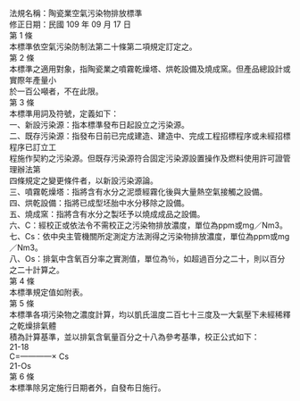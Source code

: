 法規名稱：陶瓷業空氣污染物排放標準  
修正日期：民國 109 年 09 月 17 日  
第 1 條  
本標準依空氣污染防制法第二十條第二項規定訂定之。  
第 2 條  
本標準之適用對象，指陶瓷業之噴霧乾燥塔、烘乾設備及燒成窯。但產品總設計或實際年產量小  
於一百公噸者，不在此限。  
第 3 條  
本標準用詞及符號，定義如下：  
一、新設污染源：指本標準發布日起設立之污染源。  
二、既存污染源：指發布日前已完成建造、建造中、完成工程招標程序或未經招標程序已訂立工  
程施作契約之污染源。但既存污染源符合固定污染源設置操作及燃料使用許可證管理辦法第  
四條規定之變更條件者，以新設污染源論。  
三、噴霧乾燥塔：指將含有水分之泥漿經霧化後與大量熱空氣接觸之設備。  
四、烘乾設備：指將已成型坯胎中水分移除之設備。  
五、燒成窯：指將含有水分之製坯予以燒成成品之設備。  
六、C：經校正或依法令不需校正之污染物排放濃度，單位為ppm或mg／Nm3。  
七、Cs：依中央主管機關所定測定方法測得之污染物排放濃度，單位為ppm或mg／Nm3。  
八、Os：排氣中含氧百分率之實測值，單位為％，如超過百分之二十，則以百分之二十計算之。  
第 4 條  
本標準規定值如附表。  
第 5 條  
本標準各項污染物之濃度計算，均以凱氏溫度二百七十三度及一大氣壓下未經稀釋之乾燥排氣體  
積為計算基準，並以排氣含氧量百分之十八為參考基準，校正公式如下：  
21-18  
C=————× Cs  
21-Os  
第 6 條  
本標準除另定施行日期者外，自發布日施行。  


